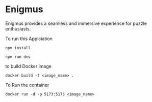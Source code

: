 # Enigmus
Enigmus provides a seamless and immersive experience for puzzle enthusiasts.

To run this Applciation
```
npm install
```
```
npm run dev
```
to build Docker image
```
docker build -t <image_name> .
```
To Run the container
```
docker run -d -p 5173:5173 <image_name>
```
